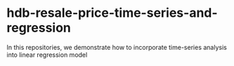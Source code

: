 # hdb-resale-price-time-series-and-regression
In this repositories, we demonstrate how to incorporate time-series analysis into linear regression model
